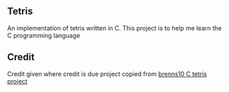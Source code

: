 ## Tetris
An implementation of tetris written in C.
This project is to help me learn the C programming language
## Credit
Credit given where credit is due project copied from [brenns10 C tetris project](https://github.com/brenns10/tetris)

